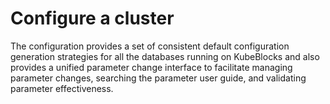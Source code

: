 # Configure a cluster

The configuration provides a set of consistent default configuration generation strategies for all the databases running on KubeBlocks and also provides a unified parameter change interface to facilitate managing parameter changes, searching the parameter user guide, and validating parameter effectiveness.